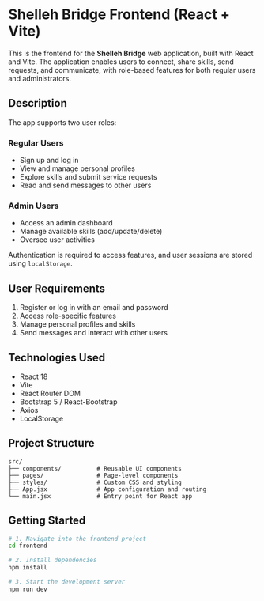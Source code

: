 # Shelleh Bridge Frontend (React + Vite)

This is the frontend for the **Shelleh Bridge** web application, built with React and Vite. The application enables users to connect, share skills, send requests, and communicate, with role-based features for both regular users and administrators.

## Description

The app supports two user roles:

### Regular Users
- Sign up and log in
- View and manage personal profiles
- Explore skills and submit service requests
- Read and send messages to other users

### Admin Users
- Access an admin dashboard
- Manage available skills (add/update/delete)
- Oversee user activities

Authentication is required to access features, and user sessions are stored using `localStorage`.

## User Requirements

1. Register or log in with an email and password  
2. Access role-specific features  
3. Manage personal profiles and skills  
4. Send messages and interact with other users  

## Technologies Used

- React 18  
- Vite  
- React Router DOM  
- Bootstrap 5 / React-Bootstrap  
- Axios  
- LocalStorage  

## Project Structure

```
src/
├── components/          # Reusable UI components
├── pages/               # Page-level components
├── styles/              # Custom CSS and styling
├── App.jsx              # App configuration and routing
└── main.jsx             # Entry point for React app
```

## Getting Started

```bash
# 1. Navigate into the frontend project
cd frontend

# 2. Install dependencies
npm install

# 3. Start the development server
npm run dev
```
